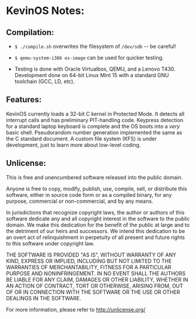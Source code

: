 KevinOS Notes:
==============

Compilation:
------------

+ `$ ./compile.sh` overwrites the filesystem of `/dev/sdb` -- be careful!

+ `$ qemu-system-i386 os-image` can be used for quicker testing. 

+ Testing is done with Oracle Virtualbox, QEMU, and a Lenovo T430. Development done on 64-bit Linux Mint 15 with a standard GNU toolchain (GCC, LD, etc).

Features:
---------

KevinOS currently loads a 32-bit C kernel in Protected Mode.  It detects all interrupt calls and has preliminary PIT-handling code.  Keypress detection for a standard laptop keyboard is complete and the OS boots into a _very_ basic shell.  Pseudorandom number generation implemented the same as the C standard document. A custom file system (KFS) is under development, just to learn more about low-level coding.

Unlicense:
----------

This is free and unencumbered software released into the public domain.

Anyone is free to copy, modify, publish, use, compile, sell, or
distribute this software, either in source code form or as a compiled
binary, for any purpose, commercial or non-commercial, and by any
means.

In jurisdictions that recognize copyright laws, the author or authors
of this software dedicate any and all copyright interest in the
software to the public domain. We make this dedication for the benefit
of the public at large and to the detriment of our heirs and
successors. We intend this dedication to be an overt act of
relinquishment in perpetuity of all present and future rights to this
software under copyright law.

THE SOFTWARE IS PROVIDED "AS IS", WITHOUT WARRANTY OF ANY KIND,
EXPRESS OR IMPLIED, INCLUDING BUT NOT LIMITED TO THE WARRANTIES OF
MERCHANTABILITY, FITNESS FOR A PARTICULAR PURPOSE AND NONINFRINGEMENT.
IN NO EVENT SHALL THE AUTHORS BE LIABLE FOR ANY CLAIM, DAMAGES OR
OTHER LIABILITY, WHETHER IN AN ACTION OF CONTRACT, TORT OR OTHERWISE,
ARISING FROM, OUT OF OR IN CONNECTION WITH THE SOFTWARE OR THE USE OR
OTHER DEALINGS IN THE SOFTWARE.

For more information, please refer to <http://unlicense.org/>
